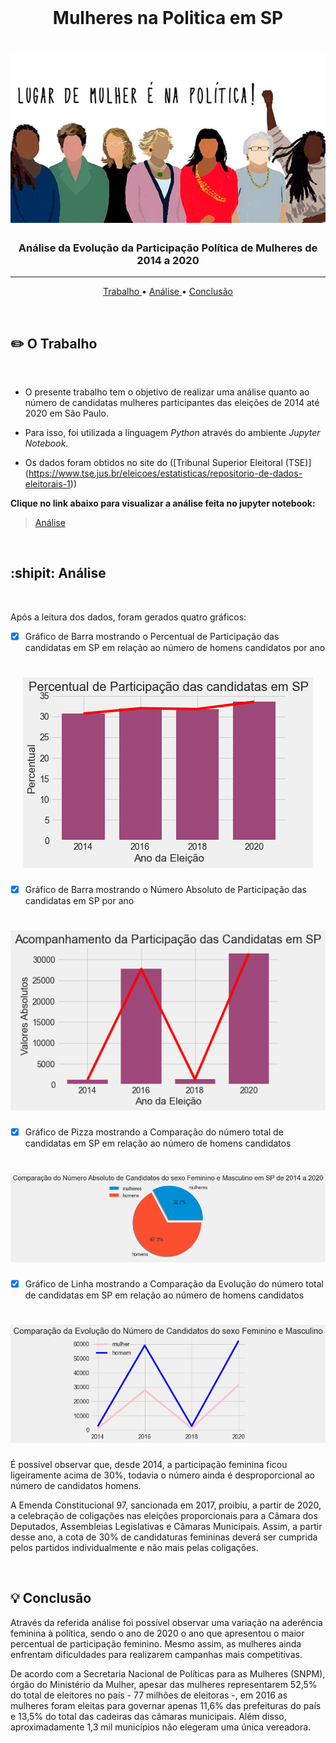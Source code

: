 <br>

<p align="center">

<h1 align="center">Mulheres na Politica em SP</h1>
<h1 align="center"><img src="/1.jpg"></h1>
<h3 align="center"> Análise da Evolução da Participação Política de Mulheres de 2014 a 2020</h3>

</p>
<hr>

<p align="center">
  <a href ="#pencil2-o-trabalho"> Trabalho </a>  • 
  <a href ="#shipit-analise"> Análise </a>  • 
  <a href ="#bulb-conclusao"> Conclusão </a>
</p>

<br>

## :pencil2: O Trabalho

<br>

* O presente trabalho tem o objetivo de realizar uma análise quanto ao número de candidatas mulheres participantes das eleições de 2014 até 2020 em São Paulo.

* Para isso, foi utilizada a linguagem *Python* através do ambiente *Jupyter Notebook*.

* Os dados foram obtidos no site do ([Tribunal Superior Eleitoral (TSE)] (https://www.tse.jus.br/eleicoes/estatisticas/repositorio-de-dados-eleitorais-1))

**Clique no link abaixo para visualizar a análise feita no jupyter notebook:**  
> [Análise](https://github.com/BeaNonato/Mulheres-na-Politica-em-SP-/blob/main/Evolu%C3%A7%C3%A3o%20da%20Participa%C3%A7%C3%A3o%20de%20Mulheres%20na%20Pol%C3%ADtica%20em%20SP.md)

<br>

## :shipit: Análise

<br>

Após a leitura dos dados, foram gerados quatro gráficos:

- [x] Gráfico de Barra mostrando o Percentual de Participação das candidatas em SP em relação ao número de homens candidatos por ano

<h1 align="center"><img src="/output_4_0.png"></h1>

- [x] Gráfico de Barra mostrando o Número Absoluto de Participação das candidatas em SP por ano

<h1 align="center"><img src="/output_5_0.png"></h1>

- [x] Gráfico de Pizza mostrando a Comparação do número total de candidatas em SP em relação ao número de homens candidatos

<h1 align="center"><img src="/output_6_0.png"></h1>

- [x] Gráfico de Linha mostrando a Comparação da Evolução do número total de candidatas em SP em relação ao número de homens candidatos

<h1 align="center"><img src="/output_7_0.png"></h1>

É possível observar que, desde 2014, a participação feminina ficou ligeiramente acima de 30%, todavia o número ainda é desproporcional ao número de candidatos homens.

A Emenda Constitucional 97, sancionada em 2017, proibiu, a partir de 2020, a celebração de coligações nas eleições proporcionais para a Câmara dos Deputados, Assembleias Legislativas e Câmaras Municipais. Assim, a partir desse ano, a cota de 30% de candidaturas femininas deverá ser cumprida pelos partidos individualmente e não mais pelas coligações.

<br>

## :bulb: Conclusão

Através da referida análise foi possível observar uma variação na aderência feminina à política, sendo o ano de 2020 o ano que apresentou o maior percentual de participação feminino. Mesmo assim, as mulheres ainda enfrentam dificuldades para realizarem campanhas mais competitivas.

De acordo com a Secretaria Nacional de Políticas para as Mulheres (SNPM), órgão do Ministério da Mulher, apesar das mulheres representarem 52,5% do total de eleitores no país - 77 milhões de eleitoras -, em 2016 as mulheres foram eleitas para governar apenas 11,6% das prefeituras do país e 13,5% do total das cadeiras das câmaras municipais. Além disso, aproximadamente 1,3 mil municípios não elegeram uma única vereadora.
